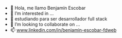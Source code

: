 - 👋 Hola, me llamo Benjamín Escobar
- 👀 I’m interested in ...
- 🌱 estudiando para ser desarrollador full stack
- 💞️ I’m looking to collaborate on ...
- 📫 www.linkedin.com/in/benjamin-escobar-fdweb

<!---
Ayuya2001/Ayuya2001 is a ✨ special ✨ repository because its `README.md` (this file) appears on your GitHub profile.
You can click the Preview link to take a look at your changes.
--->
